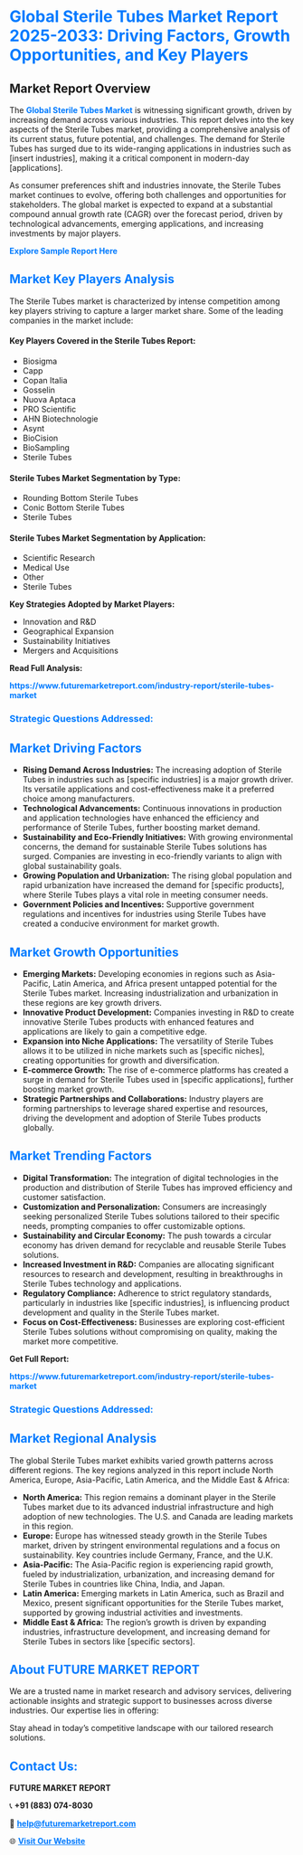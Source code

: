 <h1 style="color: #007BFF;">Global Sterile Tubes Market Report 2025-2033: Driving Factors, Growth Opportunities, and Key Players</h1>

<section id="overview">
<h2>Market Report Overview</h2>
<p>The <a href="https://www.futuremarketreport.com/industry-report/sterile-tubes-market" style="color: #007BFF; text-decoration: none;"><strong>Global Sterile Tubes Market</strong></a> is witnessing significant growth, driven by increasing demand across various industries. This report delves into the key aspects of the Sterile Tubes market, providing a comprehensive analysis of its current status, future potential, and challenges. The demand for Sterile Tubes has surged due to its wide-ranging applications in industries such as [insert industries], making it a critical component in modern-day [applications].</p>
<p>As consumer preferences shift and industries innovate, the Sterile Tubes market continues to evolve, offering both challenges and opportunities for stakeholders. The global market is expected to expand at a substantial compound annual growth rate (CAGR) over the forecast period, driven by technological advancements, emerging applications, and increasing investments by major players.</p>
</section>

<section id="overview">
<p><a href="https://www.futuremarketreport.com/request-sample/reportId=99710" style="color: #007BFF; text-decoration: none;"><strong>Explore Sample Report Here</strong></a></p>
</section>

<section id="key-players">
<h2 style="color: #007BFF;">Market Key Players Analysis</h2>
<p>The Sterile Tubes market is characterized by intense competition among key players striving to capture a larger market share. Some of the leading companies in the market include:</p>
<h4>Key Players Covered in the Sterile Tubes Report:</h4>
<ul><li>Biosigma</li><li>Capp</li><li>Copan Italia</li><li>Gosselin</li><li>Nuova Aptaca</li><li>PRO Scientific</li><li>AHN Biotechnologie</li><li>Asynt</li><li>BioCision</li><li>BioSampling</li><li>Sterile Tubes</li></ul>
<h4>Sterile Tubes Market Segmentation by Type:</h4>
<ul><li>Rounding Bottom Sterile Tubes</li><li>Conic Bottom Sterile Tubes</li><li>Sterile Tubes</li></ul>

<h4>Sterile Tubes Market Segmentation by Application:</h4>
<ul><li>Scientific Research</li><li>Medical Use</li><li>Other</li><li>Sterile Tubes</li></ul>
<p><strong>Key Strategies Adopted by Market Players:</strong></p>
<ul>
<li>Innovation and R&D</li>
<li>Geographical Expansion</li>
<li>Sustainability Initiatives</li>
<li>Mergers and Acquisitions</li>
</ul>
</section>

<section>
<p><strong>Read Full Analysis: </strong></p><a href="https://www.futuremarketreport.com/industry-report/sterile-tubes-market" style="color: #007BFF; text-decoration: none;"><strong>https://www.futuremarketreport.com/industry-report/sterile-tubes-market</strong></a>
<h3 style="color: #007BFF;">Strategic Questions Addressed:</h3>
</section>

<section id="driving-factors">
<h2 style="color: #007BFF;">Market Driving Factors</h2>
<ul>
<li><strong>Rising Demand Across Industries:</strong> The increasing adoption of Sterile Tubes in industries such as [specific industries] is a major growth driver. Its versatile applications and cost-effectiveness make it a preferred choice among manufacturers.</li>
<li><strong>Technological Advancements:</strong> Continuous innovations in production and application technologies have enhanced the efficiency and performance of Sterile Tubes, further boosting market demand.</li>
<li><strong>Sustainability and Eco-Friendly Initiatives:</strong> With growing environmental concerns, the demand for sustainable Sterile Tubes solutions has surged. Companies are investing in eco-friendly variants to align with global sustainability goals.</li>
<li><strong>Growing Population and Urbanization:</strong> The rising global population and rapid urbanization have increased the demand for [specific products], where Sterile Tubes plays a vital role in meeting consumer needs.</li>
<li><strong>Government Policies and Incentives:</strong> Supportive government regulations and incentives for industries using Sterile Tubes have created a conducive environment for market growth.</li>
</ul>
</section>

<section id="growth-opportunities">
<h2 style="color: #007BFF;">Market Growth Opportunities</h2>
<ul>
<li><strong>Emerging Markets:</strong> Developing economies in regions such as Asia-Pacific, Latin America, and Africa present untapped potential for the Sterile Tubes market. Increasing industrialization and urbanization in these regions are key growth drivers.</li>
<li><strong>Innovative Product Development:</strong> Companies investing in R&D to create innovative Sterile Tubes products with enhanced features and applications are likely to gain a competitive edge.</li>
<li><strong>Expansion into Niche Applications:</strong> The versatility of Sterile Tubes allows it to be utilized in niche markets such as [specific niches], creating opportunities for growth and diversification.</li>
<li><strong>E-commerce Growth:</strong> The rise of e-commerce platforms has created a surge in demand for Sterile Tubes used in [specific applications], further boosting market growth.</li>
<li><strong>Strategic Partnerships and Collaborations:</strong> Industry players are forming partnerships to leverage shared expertise and resources, driving the development and adoption of Sterile Tubes products globally.</li>
</ul>
</section>

<section id="trending-factors">
<h2 style="color: #007BFF;">Market Trending Factors</h2>
<ul>
<li><strong>Digital Transformation:</strong> The integration of digital technologies in the production and distribution of Sterile Tubes has improved efficiency and customer satisfaction.</li>
<li><strong>Customization and Personalization:</strong> Consumers are increasingly seeking personalized Sterile Tubes solutions tailored to their specific needs, prompting companies to offer customizable options.</li>
<li><strong>Sustainability and Circular Economy:</strong> The push towards a circular economy has driven demand for recyclable and reusable Sterile Tubes solutions.</li>
<li><strong>Increased Investment in R&D:</strong> Companies are allocating significant resources to research and development, resulting in breakthroughs in Sterile Tubes technology and applications.</li>
<li><strong>Regulatory Compliance:</strong> Adherence to strict regulatory standards, particularly in industries like [specific industries], is influencing product development and quality in the Sterile Tubes market.</li>
<li><strong>Focus on Cost-Effectiveness:</strong> Businesses are exploring cost-efficient Sterile Tubes solutions without compromising on quality, making the market more competitive.</li>
</ul>
</section>

<section>
<p><strong>Get Full Report: </strong></p><a href="https://www.futuremarketreport.com/industry-report/sterile-tubes-market" style="color: #007BFF; text-decoration: none;"><strong>https://www.futuremarketreport.com/industry-report/sterile-tubes-market</strong></a>
<h3 style="color: #007BFF;">Strategic Questions Addressed:</h3>
</section>


<section id="regional-analysis">
<h2 style="color: #007BFF;">Market Regional Analysis</h2>
<p>The global Sterile Tubes market exhibits varied growth patterns across different regions. The key regions analyzed in this report include North America, Europe, Asia-Pacific, Latin America, and the Middle East & Africa:</p>
<ul>
<li><strong>North America:</strong> This region remains a dominant player in the Sterile Tubes market due to its advanced industrial infrastructure and high adoption of new technologies. The U.S. and Canada are leading markets in this region.</li>
<li><strong>Europe:</strong> Europe has witnessed steady growth in the Sterile Tubes market, driven by stringent environmental regulations and a focus on sustainability. Key countries include Germany, France, and the U.K.</li>
<li><strong>Asia-Pacific:</strong> The Asia-Pacific region is experiencing rapid growth, fueled by industrialization, urbanization, and increasing demand for Sterile Tubes in countries like China, India, and Japan.</li>
<li><strong>Latin America:</strong> Emerging markets in Latin America, such as Brazil and Mexico, present significant opportunities for the Sterile Tubes market, supported by growing industrial activities and investments.</li>
<li><strong>Middle East & Africa:</strong> The region’s growth is driven by expanding industries, infrastructure development, and increasing demand for Sterile Tubes in sectors like [specific sectors].</li>
</ul>
</section>

<footer>
<h2 style="color: #007BFF;">About FUTURE MARKET REPORT</h2>
<p>We are a trusted name in market research and advisory services, delivering actionable insights and strategic support to businesses across diverse industries. Our expertise lies in offering:</p>

<p>Stay ahead in today’s competitive landscape with our tailored research solutions.</p>

<h2 style="color: #007BFF;">Contact Us:</h2>
<p><strong>FUTURE MARKET REPORT</strong></p>
<p>📞 <strong>+91 (883) 074-8030</strong></p>
<p>📧 <strong><a href="mailto:help@futuremarketreport.com" style="color: #007BFF;">help@futuremarketreport.com</a></strong></p>
<p>🌐 <strong><a href="https://www.futuremarketreport.com/" style="color: #007BFF;">Visit Our Website</a></strong></p>
</footer>